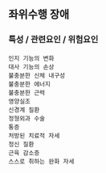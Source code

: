 ## 좌위수행 장애




### 특성 / 관련요인 / 위험요인

>                

    인지 기능의 변화
    대사 기능의 손상
    불충분한 신체 내구성
    불충분한 에너지
    불충분한 근력
    영양실조
    신경계 질환
    정형외과 수술
    통증
    처방된 치료적 자세
    정신 질환
    근육 감소증
    스스로 취하는 완화 자세

